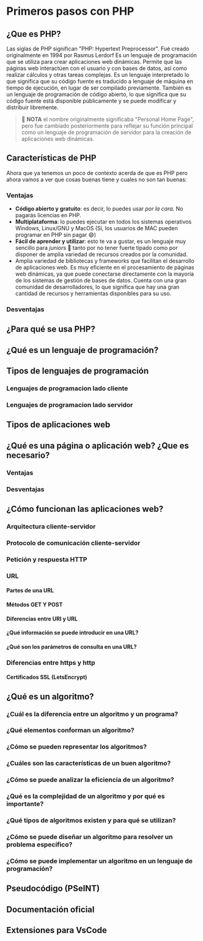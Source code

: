 # Primeros pasos con PHP

## ¿Que es PHP?

Las siglas de PHP significan "PHP: Hypertext Preprocessor". Fué creado originalmente en 1994 por Rasmus Lerdorf
Es un lenguaje de programación que se utiliza para crear aplicaciones web dinámicas. Permite que las páginas web interactúen con el usuario y con bases de datos, así como realizar cálculos y otras tareas complejas.
Es un lenguaje interpretado lo que significa que su código fuente es traducido a lenguaje de máquina en tiempo de ejecución, en lugar de ser compilado previamente. También es un lenguaje de programación de código abierto, lo que significa que su código fuente está disponible públicamente y se puede modificar y distribuir libremente.

>:pencil: **NOTA** el nombre originalmente significaba "Personal Home Page", pero fue cambiado posteriormente para reflejar su función principal como un lenguaje de programación de servidor para la creación de aplicaciones web dinámicas.

## Características de PHP

Ahora que ya tenemos un poco de contexto acerda de que es PHP pero ahora vamos a ver que cosas buenas tiene y cuales no son tan buenas:

### Ventajas

- **Código abierto y gratuito**: es decir, lo puedes usar *por la cara*. No pagarás licencias en PHP.
- **Multiplataforma**: lo puedes ejecutar en todos los sistemas operativos Windows, Linux/GNU y MacOS (Sí, los usuarios de MAC pueden programar en PHP sin pagar :smile:)
- **Fácil de aprender y utilizar**: esto te va a gustar, es un lenguaje muy sencillo para *juniors* :baby: tanto por no tener fuerte tipado como por disponer de amplia variedad de recursos creados por la comunidad.
- Amplia variedad de bibliotecas y frameworks que facilitan el desarrollo de aplicaciones web.
    Es muy eficiente en el procesamiento de páginas web dinámicas, ya que puede conectarse directamente con la mayoría de los sistemas de gestión de bases de datos.
    Cuenta con una gran comunidad de desarrolladores, lo que significa que hay una gran cantidad de recursos y herramientas disponibles para su uso.

### Desventajas

## ¿Para qué se usa PHP?
## ¿Qué es un lenguaje de programación?
## Tipos de lenguajes de programación
### Lenguajes de programacion lado cliente
### Lenguajes de programacion lado servidor
## Tipos de aplicaciones web
## ¿Qué es una página o aplicación web? ¿Que es necesario?
### Ventajas
### Desventajas
## ¿Cómo funcionan las aplicaciones web?
### Arquitectura cliente-servidor
### Protocolo de comunicación cliente-servidor
### Petición y respuesta HTTP
### URL
#### Partes de una URL
#### Métodos GET Y POST
#### Diferencias entre URI y URL
#### ¿Qué información se puede introducir en una URL?
#### ¿Qué son los parámetros de consulta en una URL?
### Diferencias entre https y http
#### Certificados SSL (LetsEncrypt)
## ¿Qué es un algoritmo?
### ¿Cuál es la diferencia entre un algoritmo y un programa?
### ¿Qué elementos conforman un algoritmo?
### ¿Cómo se pueden representar los algoritmos?
### ¿Cuáles son las características de un buen algoritmo?
### ¿Cómo se puede analizar la eficiencia de un algoritmo?
### ¿Qué es la complejidad de un algoritmo y por qué es importante?
### ¿Qué tipos de algoritmos existen y para qué se utilizan?
### ¿Cómo se puede diseñar un algoritmo para resolver un problema específico?
### ¿Cómo se puede implementar un algoritmo en un lenguaje de programación?
## Pseudocódigo (PSeINT)
## Documentación oficial
## Extensiones para VsCode